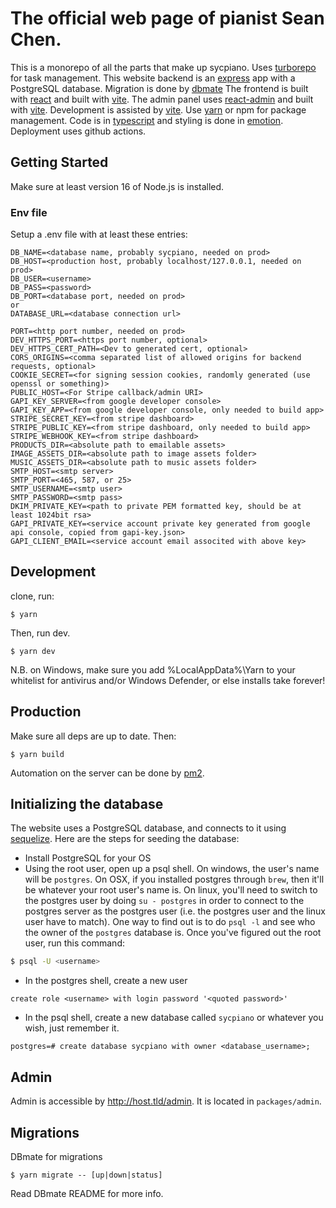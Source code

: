 # The official web page of pianist Sean Chen.

This is a monorepo of all the parts that make up sycpiano. Uses [turborepo](https://turbo.build/) for task management.
This website backend is an [express](http://expressjs.com/) app with a PostgreSQL database. Migration is done by [dbmate](https://github.com/amacneil/dbmate)
The frontend is built with [react](https://facebook.github.io/react/) and built with [vite](https://vitejs.dev/).
The admin panel uses [react-admin](https://marmelab.com/react-admin/) and built with [vite](https://vitejs.dev/).
Development is assisted by [vite](https://vitejs.dev/).
Use [yarn](https://yarnpkg.com/en/) or npm for package management.
Code is in [typescript](https://www.typescriptlang.org/) and styling is done in [emotion](https://github.com/emotion-js/emotion).
Deployment uses github actions.

## Getting Started
Make sure at least version 16 of Node.js is installed.

### Env file

Setup a .env file with at least these entries:
```
DB_NAME=<database name, probably sycpiano, needed on prod>
DB_HOST=<production host, probably localhost/127.0.0.1, needed on prod>
DB_USER=<username>
DB_PASS=<password>
DB_PORT=<database port, needed on prod>
or
DATABASE_URL=<database connection url>

PORT=<http port number, needed on prod>
DEV_HTTPS_PORT=<https port number, optional>
DEV_HTTPS_CERT_PATH=<Dev to generated cert, optional>
CORS_ORIGINS=<comma separated list of allowed origins for backend requests, optional>
COOKIE_SECRET=<for signing session cookies, randomly generated (use openssl or something)>
PUBLIC_HOST=<For Stripe callback/admin URI>
GAPI_KEY_SERVER=<from google developer console>
GAPI_KEY_APP=<from google developer console, only needed to build app>
STRIPE_SECRET_KEY=<from stripe dashboard>
STRIPE_PUBLIC_KEY=<from stripe dashboard, only needed to build app>
STRIPE_WEBHOOK_KEY=<from stripe dashboard>
PRODUCTS_DIR=<absolute path to emailable assets>
IMAGE_ASSETS_DIR=<absolute path to image assets folder>
MUSIC_ASSETS_DIR=<absolute path to music assets folder>
SMTP_HOST=<smtp server>
SMTP_PORT=<465, 587, or 25>
SMTP_USERNAME=<smtp user>
SMTP_PASSWORD=<smtp pass>
DKIM_PRIVATE_KEY=<path to private PEM formatted key, should be at least 1024bit rsa>
GAPI_PRIVATE_KEY=<service account private key generated from google api console, copied from gapi-key.json>
GAPI_CLIENT_EMAIL=<service account email associted with above key>
```

## Development

clone, run:
```
$ yarn
```
Then, run dev.
```
$ yarn dev
```

N.B. on Windows, make sure you add %LocalAppData%\Yarn to your whitelist for antivirus and/or Windows Defender, or else installs take forever!

## Production
Make sure all deps are up to date. Then:
```
$ yarn build
```

Automation on the server can be done by [pm2](http://pm2.keymetrics.io/).

## Initializing the database
The website uses a PostgreSQL database, and connects to it using [sequelize](http://docs.sequelizejs.com/en/v3/).
Here are the steps for seeding the database:
* Install PostgreSQL for your OS
* Using the root user, open up a psql shell. On windows, the user's name will be `postgres`. On OSX, if you installed postgres through `brew`, then it'll be whatever your root user's name is. On linux, you'll need to switch to the postgres user by doing `su - postgres` in order to connect to the postgres server as the postgres user (i.e. the postgres user and the linux user have to match). One way to find out is to do `psql -l` and see who the owner of the `postgres` database is. Once you've figured out the root user, run this command:
```bash
$ psql -U <username>
```
* In the postgres shell, create a new user
```
create role <username> with login password '<quoted password>'
```
* In the psql shell, create a new database called `sycpiano` or whatever you wish, just remember it.
```psql
postgres=# create database sycpiano with owner <database_username>;
```


## Admin

Admin is accessible by http://host.tld/admin. It is located in `packages/admin`.

## Migrations

DBmate for migrations
```
$ yarn migrate -- [up|down|status]
```
Read DBmate README for more info.
